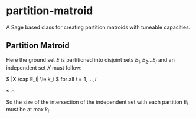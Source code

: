 # partition-matroid
A Sage based class for creating partition matroids with tuneable capacities.

## Partition Matroid

Here the ground set $E$ is partitioned into disjoint sets $E_1,E_2...E_l$ and an independent set $X$ must follow:

$ |X \cap E_i| \le k_i $ for all $i = 1,...,l$

$\le$ $\cap$

So the size of the intersection of the independent set with each partition $E_i$ must be at max $k_i$.
